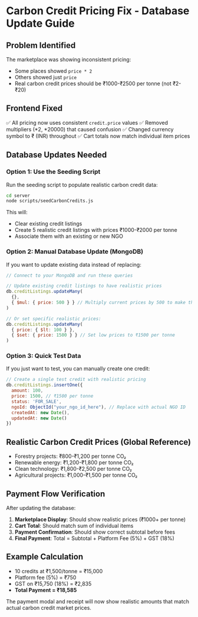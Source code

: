 # Carbon Credit Pricing Fix - Database Update Guide

## Problem Identified
The marketplace was showing inconsistent pricing:
- Some places showed `price * 2`
- Others showed just `price`
- Real carbon credit prices should be ₹1000-₹2500 per tonne (not ₹2-₹20)

## Frontend Fixed
✅ All pricing now uses consistent `credit.price` values
✅ Removed multipliers (*2, *20000) that caused confusion
✅ Changed currency symbol to ₹ (INR) throughout
✅ Cart totals now match individual item prices

## Database Updates Needed

### Option 1: Use the Seeding Script
Run the seeding script to populate realistic carbon credit data:

```bash
cd server
node scripts/seedCarbonCredits.js
```

This will:
- Clear existing credit listings
- Create 5 realistic credit listings with prices ₹1000-₹2000 per tonne
- Associate them with an existing or new NGO

### Option 2: Manual Database Update (MongoDB)

If you want to update existing data instead of replacing:

```javascript
// Connect to your MongoDB and run these queries

// Update existing credit listings to have realistic prices
db.creditListings.updateMany(
  {},
  { $mul: { price: 500 } } // Multiply current prices by 500 to make them realistic
)

// Or set specific realistic prices:
db.creditListings.updateMany(
  { price: { $lt: 100 } },
  { $set: { price: 1500 } } // Set low prices to ₹1500 per tonne
)
```

### Option 3: Quick Test Data
If you just want to test, you can manually create one credit:

```javascript
// Create a single test credit with realistic pricing
db.creditListings.insertOne({
  amount: 100,
  price: 1500, // ₹1500 per tonne
  status: 'FOR_SALE',
  ngoId: ObjectId("your_ngo_id_here"), // Replace with actual NGO ID
  createdAt: new Date(),
  updatedAt: new Date()
})
```

## Realistic Carbon Credit Prices (Global Reference)
- Forestry projects: ₹800-₹1,200 per tonne CO₂
- Renewable energy: ₹1,200-₹1,800 per tonne CO₂
- Clean technology: ₹1,800-₹2,500 per tonne CO₂
- Agricultural projects: ₹1,000-₹1,500 per tonne CO₂

## Payment Flow Verification
After updating the database:

1. **Marketplace Display**: Should show realistic prices (₹1000+ per tonne)
2. **Cart Total**: Should match sum of individual items  
3. **Payment Confirmation**: Should show correct subtotal before fees
4. **Final Payment**: Total = Subtotal + Platform Fee (5%) + GST (18%)

## Example Calculation
- 10 credits at ₹1,500/tonne = ₹15,000
- Platform fee (5%) = ₹750  
- GST on ₹15,750 (18%) = ₹2,835
- **Total Payment = ₹18,585**

The payment modal and receipt will now show realistic amounts that match actual carbon credit market prices.